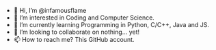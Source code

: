 - 👋 Hi, I’m @infamousflame
- 👀 I’m interested in Coding and Computer Science.
- 🌱 I’m currently learning Programming in Python, C/C++, Java and JS.
- 💞️ I’m looking to collaborate on nothing... yet!
- 📫 How to reach me?   This GitHub account.

<!---
Krishna276/Krishna276 is a ✨ special ✨ repository because its `README.md` (this file) appears on your GitHub profile.
You can click the Preview link to take a look at your changes.
--->
